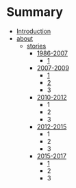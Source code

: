 # Summary

* [Introduction](README.md)
* [about](about.md)
  * [stories](about/stories.md)
    * [1986-2007](1986-2007.md)
      * [1](1986-2007/1.md)
    * [2007-2009](2007-2009.md)
      * [1](2007-2009/1.md)
      * [2](2007-2009/2.md)
      * 3
    * [2010-2012](2010-2012.md)
      * 1
      * 2
      * 3
    * [2012-2015](2012-2015.md)
      * 1
      * 2
      * 3
    * [2015-2017](2015-2017.md)
      * [1](2015-2017/1.md)
      * 2
      * 3

